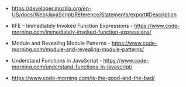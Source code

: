 * https://developer.mozilla.org/en-US/docs/Web/JavaScript/Reference/Statements/export#Description

* IIFE – Immediately Invoked Function Expressions - https://www.code-morning.com/immediately-invoked-function-expressions/
* Module and Revealing Module Patterns - https://www.code-morning.com/module-and-revealing-module-patterns/
* Understand Functions in JavaScript - https://www.code-morning.com/understand-functions-in-javascript/

* https://www.code-morning.com/js-the-good-and-the-bad/
